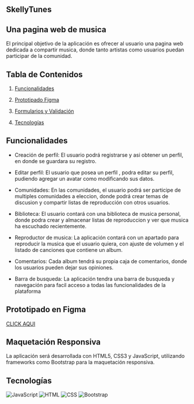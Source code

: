 ## SkellyTunes
## Una pagina web de musica

El principal objetivo de la aplicación es ofrecer al usuario una pagina web dedicada a compartir musica, donde tanto artistas como usuarios puedan participar de la comunidad. 
## Tabla de Contenidos

1. [Funcionalidades](#funcionalidades)
2. [Prototipado Figma](#prototipadoenfigma)

4. [Formularios y Validación](#formulariosyvalidación)
5. [Tecnologías](#tecnologías)


## Funcionalidades

- Creación de perfil: El usuario podrá registrarse y asi obtener un perfil, en donde se guardara su registro.
  
- Editar perfil: El usuario que posea un perfil , podra editar su perfil, pudiendo agregar un avatar como modificando sus datos.
  
- Comunidades: En las comunidades, el usuario podrá ser participe de multiples comunidades a eleccion, donde podrá crear temas de discusion y compartir listas de reproducción con otros usuarios.
  
- Biblioteca: El usuario contará con una biblioteca de musica personal, donde podra crear y almacenar listas de reproduccion y ver que musica ha escuchado recientemente.
  
- Reproductor de musica: La aplicación contará con un apartado para reproducir la musica que el usuario quiera, con ajuste de volumen y el listado de canciones que contiene un album.

- Comentarios: Cada album tendrá su propia caja de comentarios, donde los usuarios pueden dejar sus opiniones.
  
- Barra de busqueda: La aplicación tendra una barra de busqueda y navegación para facil acceso a todas las funcionalidades de la plataforma
 

## Prototipado en Figma

[CLICK AQUI](https://www.figma.com/proto/v62UgfvKEGSAvfzlcopPht/Prototipado?node-id=56-379&node-type=CANVAS&scaling=scale-down&content-scaling=fixed&page-id=0%3A1&starting-point-node-id=56%3A379)

## Maquetación Responsiva
La aplicación será desarrollada con HTML5, CSS3 y JavaScript, utilizando frameworks como Bootstrap para la
maquetación responsiva.

## Tecnologías
![JavaScript](https://img.shields.io/badge/JavaScript-F7DF1E?style=flat&logo=javascript&logoColor=black)
![HTML](https://img.shields.io/badge/HTML5-E34F26?style=flat&logo=html5&logoColor=white)
![CSS](https://img.shields.io/badge/CSS3-1572B6?style=flat&logo=css3&logoColor=white)
![Bootstrap](https://getbootstrap.com/)
